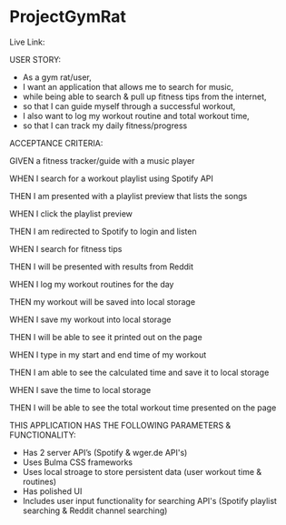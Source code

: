 # ProjectGymRat

Live Link: 

USER STORY: 
  * As a gym rat/user, 
  * I want an application that allows me to search for music,
  * while being able to search & pull up fitness tips from the internet,
  * so that I can guide myself through a successful workout,
  * I also want to log my workout routine and total workout time,
  * so that I can track my daily fitness/progress
 
ACCEPTANCE CRITERIA:

GIVEN a fitness tracker/guide with a music player

WHEN I search for a workout playlist using Spotify API

THEN I am presented with a playlist preview that lists the songs

WHEN I click the playlist preview

THEN I am redirected to Spotify to login and listen

WHEN I search for fitness tips

THEN I will be presented with results from Reddit

WHEN I log my workout routines for the day

THEN my workout will be saved into local storage

WHEN I save my workout into local storage

THEN I will be able to see it printed out on the page

WHEN I type in my start and end time of my workout

THEN I am able to see the calculated time and save it to local storage

WHEN I save the time to local storage

THEN I will be able to see the total workout time presented on the page

THIS APPLICATION HAS THE FOLLOWING PARAMETERS & FUNCTIONALITY:
   * Has 2 server API’s (Spotify & wger.de API's)
   * Uses Bulma CSS frameworks
   * Uses local stroage to store persistent data (user workout time & routines)
   * Has polished UI
   * Includes user input functionality for searching API's (Spotify playlist searching & Reddit channel searching) 
